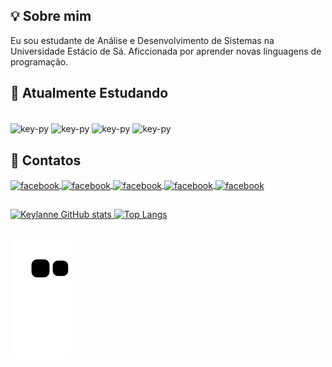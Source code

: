 ## 💡 Sobre mim 
Eu sou estudante de Análise e Desenvolvimento de Sistemas na Universidade Estácio de Sá. 
Aficcionada por aprender novas linguagens de programação.


## 🚀 Atualmente Estudando
<div style="display: inline_block"><br>
  <img align="center" alt="key-py" height="30" width="40" src="https://cdn.jsdelivr.net/gh/devicons/devicon/icons/python/python-original.svg" />
  <img align="center" alt="key-py" height="30" width="40" src="https://cdn.jsdelivr.net/gh/devicons/devicon/icons/csharp/csharp-original.svg" />
  <img align="center" alt="key-py" height="30" width="40" src="https://cdn.jsdelivr.net/gh/devicons/devicon/icons/html5/html5-plain.svg" />
  <img align="center" alt="key-py" height="30" width="40" src="https://cdn.jsdelivr.net/gh/devicons/devicon/icons/css3/css3-plain.svg" />
          
          
</div>

## 📌 Contatos
<div>
  <a href="https://www.facebook.com/profile.php?id=100002243846564" target="_blank"><img align="center" alt="facebook" height="30" width="40" src="https://raw.githubusercontent.com/gauravghongde/social-icons/master/SVG/Color/Facebook.svg" />
   <a href="https://www.instagram.com/beatriz_klm/" target="_blank"><img align="center" alt="facebook" height="30" width="40" src="https://raw.githubusercontent.com/gauravghongde/social-icons/master/SVG/Color/Instagram.svg" />
   <a href="mailto:keylannemenezes@gmail.com" target="_blank"><img align="center" alt="facebook" height="30" width="40" src="https://raw.githubusercontent.com/gauravghongde/social-icons/master/SVG/Color/Gmail.svg" />
   <a href="https://twitter.com/beatriz_klm" target="_blank"><img align="center" alt="facebook" height="30" width="40" src="https://raw.githubusercontent.com/gauravghongde/social-icons/master/SVG/Color/Twitter.svg" />
   <a href="https://www.linkedin.com/in/keylanne/" target="_blank"><img align="center" alt="facebook" height="30" width="40" src="https://cdn.jsdelivr.net/gh/devicons/devicon/icons/linkedin/linkedin-original.svg"/>
     
   
     
</div>

 ##

![Keylanne GitHub stats](https://github-readme-stats.vercel.app/api?username=keylanne-melo&show_icons=true&theme=dracula&card_width=600px)
![Top Langs](https://github-readme-stats.vercel.app/api/top-langs/?username=keylanne-melo&layout=donut&theme=dracula)

 ##
 ![Snake animation](https://github.com/keylanne-melo/keylanne-melo/blob/output/github-contribution-grid-snake.svg)



